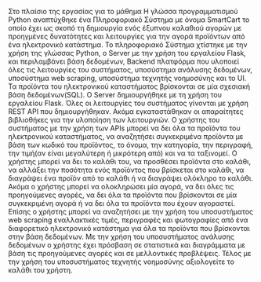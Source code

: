 Στο πλαίσιο της εργασίας για το μάθημα Η γλώσσα προγραμματισμού Python αναπτύχθηκε ένα Πληροφοριακό Σύστημα με όνομα SmartCart  το οποίο έχει ως σκοπό τη δημιουργία ενός έξυπνου καλαθιού αγορών με προηγμένες δυνατότητες και λειτουργίες για την αγορά προϊόντων από ένα ηλεκτρονικό κατάστημα.
Το πληροφοριακό Σύστημα χτίστηκε με την χρήση της γλώσσας Python, ο Server με την χρήση του εργαλείου Flask, και περιλαμβάνει βάση δεδομένων, Backend πλατφόρμα που υλοποιεί όλες τις λειτουργίες του συστήματος, υποσύστημα ανάλυσης δεδομένων, υποσύστημα web scraping, υποσύστημα τεχνητής νοημοσύνης και το UI.  
Τα προϊόντα του ηλεκτρονικού καταστήματος βρίσκονται σε μία σχεσιακή βάση δεδομένων(SQL). 
Ο Server δημιουργήθηκε με τη χρήση του εργαλείου Flask. Όλες οι λειτουργίες του συστήματος γίνονται με χρήση REST API που δημιουργήθηκαν. 
Ακόμα εγκαταστάθηκαν οι απαραίτητες βιβλιοθήκες για την υλοποίηση των λειτουργιών.
Ο χρήστης του συστήματος με την χρήση των APIs μπορεί να δει όλα τα προϊόντα του ηλεκτρονικού καταστήματος, να αναζητήσει συγκεκριμένα προϊόντα με βάση των κωδικό του προϊόντος, το όνομα, την κατηγορία, την περιγραφή, την τιμή(αν είναι μεγαλύτερη ή μικρότερη από) και να τα ταξινομεί.
Ο χρήστης μπορεί να δει το καλάθι του, να προσθέσει προϊόντα στο καλάθι, να αλλάξει την ποσότητα ενός προϊόντος που βρίσκεται στο καλάθι, να διαγράψει ένα προϊόν από το καλάθι ή να διαγράψει ολόκληρο το καλάθι.
Ακόμα ο χρήστης μπορεί να ολοκληρώσει μία αγορά, να δει όλες τις προηγούμενες αγορές, να δει όλα τα προϊόντα που βρίσκονται σε μία συγκεκριμένη αγορά ή να δει όλα τα προϊόντα που έχουν αγοραστεί.
Επίσης ο χρήστης μπορεί να αναζητήσει με την χρήση του υποσυστήματος web scraping εναλλακτικές τιμές, περιγραφές και φωτογραφίες από ένα διαφορετικό ηλεκτρονικό κατάστημα για όλα τα προϊόντα που βρίσκονται στην βάση δεδομένων.
Με την χρήση του υποσυστήματος ανάλυσης δεδομένων ο χρήστης έχει πρόσβαση σε στατιστικά και διαγράμματα με βάση τις προηγούμενες αγορές και σε μελλοντικές προβλέψεις.
Τέλος με την χρήση του υποσυστήματος τεχνητής νοημοσύνης αξιολογείτε το καλάθι του χρήστη.

